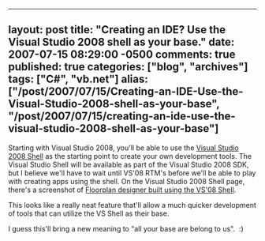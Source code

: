   ---
  layout: post
  title: "Creating an IDE? Use the Visual Studio 2008 shell as your base."
  date: 2007-07-15 08:29:00 -0500
  comments: true
  published: true
  categories: ["blog", "archives"]
  tags: ["C#", "vb.net"]
  alias: ["/post/2007/07/15/Creating-an-IDE-Use-the-Visual-Studio-2008-shell-as-your-base", "/post/2007/07/15/creating-an-ide-use-the-visual-studio-2008-shell-as-your-base"]
  ---
<!-- more -->
<p>Starting with Visual Studio 2008, you'll be able to use the <a href="http://msdn2.microsoft.com/en-us/vstudio/bb510103.aspx">Visual Studio 2008 Shell</a> as the starting point to create your own development tools.&nbsp;The Visual Studio Shell will be available as part of the Visual Studio 2008 SDK, but I believe we'll have to wait until VS'08 RTM's before we'll be able to play with creating apps using the shell. On the Visual Studio 2008 Shell page, there's a screenshot of <a href="http://msdn2.microsoft.com/en-us/vstudio/bb510103.aspx">Floorplan designer built using the VS'08 Shell</a>.</p>
<p>This looks like a really neat feature that'll allow a much quicker development of tools that can utilize the VS Shell as their base.</p>
<p>I guess this'll bring a new meaning to "all your base are belong to us".&nbsp; :)</p>
